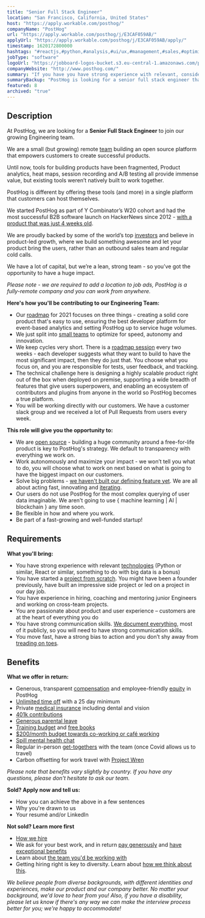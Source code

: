 ```yaml
---
title: "Senior Full Stack Engineer"
location: "San Francisco, California, United States"
host: "https://apply.workable.com/posthog/"
companyName: "PostHog"
url: "https://apply.workable.com/posthog/j/E3CAF059AB/"
applyUrl: "https://apply.workable.com/posthog/j/E3CAF059AB/apply/"
timestamp: 1620172800000
hashtags: "#reactjs,#python,#analysis,#ui/ux,#management,#sales,#optimization"
jobType: "software"
logoUrl: "https://jobboard-logos-bucket.s3.eu-central-1.amazonaws.com/posthog"
companyWebsite: "http://www.posthog.com/"
summary: "If you have you have strong experience with relevant, consider applying to PostHog's job post for a new Senior Full Stack Engineer."
summaryBackup: "PostHog is looking for a senior full stack engineer that has experience in: #reactjs, #python, #analysis."
featured: 8
archived: "true"
---
```


## Description

At PostHog, we are looking for a **Senior Full Stack Engineer** to join our growing Engineering team.

We are a small (but growing) remote [team](https://posthog.com/handbook/company/team/) building an open source platform that empowers customers to create successful products.

Until now, tools for building products have been fragmented, Product analytics, heat maps, session recording and A/B testing all provide immense value, but existing tools weren’t natively built to work together.

PostHog is different by offering these tools (and more) in a single platform that customers can host themselves.

We started PostHog as part of Y Combinator’s W20 cohort and had the most successful B2B software launch on HackerNews since 2012 - [with a product that was just 4 weeks old](https://posthog.com/handbook/company/story).

We are proudly backed by some of the world’s top [investors](https://posthog.com/handbook/strategy/investors) and believe in product-led growth, where we build something awesome and let your product bring the users, rather than an outbound sales team and regular cold calls.

We have a lot of capital, but we’re a lean, strong team - so you’ve got the opportunity to have a huge impact.

_Please note - we are required to add a location to job ads, PostHog is a fully-remote company and you can work from anywhere._

**Here's how you'll be contributing to our Engineering Team:**

*   Our [roadmap](https://posthog.com/handbook/strategy/roadmap) for 2021 focuses on three things - creating a solid core product that's easy to use, ensuring the best developer platform for event-based analytics and setting PostHog up to service huge volumes.
*   We just split into [small teams](https://posthog.com/handbook/people/team-structure/why-small-teams) to optimize for speed, autonomy and innovation.
*   We keep cycles very short. There is a [roadmap session](https://posthog.com/handbook/engineering/release-new-version) every two weeks - each developer suggests what they want to build to have the most significant impact, then they do just that. You choose what you focus on, and you are responsible for tests, user feedback, and tracking.
*   The technical challenge here is designing a highly scalable product right out of the box when deployed on premise, supporting a wide breadth of features that give users superpowers, and enabling an ecosystem of contributors and plugins from anyone in the world so PostHog becomes a true platform.
*   You will be working directly with our customers. We have a customer slack group and we received a lot of Pull Requests from users every week.

**This role will give you the opportunity to:**

*   We are [open source](https://posthog.com/handbook/company/values#we-are-open-source) - building a huge community around a free-for-life product is key to PostHog's strategy. We default to transparency with everything we work on.
*   Work autonomously and maximize your impact - we won’t tell you what to do, you will choose what to work on next based on what is going to have the biggest impact on our customers.
*   Solve big problems - [we haven't built our defining feature yet](https://posthog.com/handbook/company/values#we-havent-built-our-defining-feature-yet). We are all about acting fast, innovating and [iterating](https://posthog.com/handbook/company/culture#iteration).
*   Our users do not use PostHog for the most complex querying of user data imaginable. We aren't going to use { machine learning | AI | blockchain } any time soon.
*   Be flexible in how and where you work.
*   Be part of a fast-growing and well-funded startup!

## Requirements

**What you'll bring:**

*   You have strong experience with relevant [technologies](https://posthog.com/docs/stack/) (Python or similar, React or similar, something to do with big data is a bonus)
*   You have started a [project from scratch](https://posthog.com/handbook/people/hiring-process#engineering). You might have been a founder previously, have built an impressive side project or led on a project in our day job.
*   You have experience in hiring, coaching and mentoring junior Engineers and working on cross-team projects.
*   You are passionate about product and user experience – customers are at the heart of everything you do
*   You have strong communication skills. [We document everything](https://posthog.com/handbook/company/culture#write-stuff-down), most of it publicly, so you will need to have strong communication skills.
*   You move fast, have a strong bias to action and you don’t shy away from [treading on toes](https://posthog.com/handbook/company/values#tread-on-toes).

## Benefits

**What we offer in return:**

*   Generous, transparent [compensation](https://posthog.com/handbook/people/compensation) and employee-friendly [equity](https://posthog.com/handbook/people/compensation) in PostHog
*   [Unlimited time off](https://posthog.com/handbook/people/time-off) with a 25 day minimum
*   Private [medical insurance](https://posthog.com/handbook/people/benefits#private-health-insurance)[](https://posthog.com/careers#benefits) including dental and vision
*   [401k contributions](https://posthog.com/careers)
*   [Generous parental leave](https://posthog.com/handbook/people/time-off)
*   [Training budget](https://posthog.com/handbook/people/training) and [free books](https://posthog.com/handbook/people/training)
*   [$200/month budget towards co-working or café working](https://posthog.com/handbook/people/spending-money#work-space)
*   [Spill mental health chat](https://posthog.com/careers)
*   Regular in-person [get-togethers](https://posthog.com/careers#benefits) with the team (once Covid allows us to travel)
*   Carbon offsetting for work travel with [Project Wren](https://www.wren.co/)

_Please note that benefits vary slightly by country. If you have any questions, please don't hesitate to ask our team._

**Sold? Apply now and tell us:**

*   How you can achieve the above in a few sentences
*   Why you're drawn to us
*   Your resumé and/or LinkedIn

**Not sold? Learn more first**

*   [How we hire](https://posthog.com/handbook/people/hiring-process)
*   We ask for your best work, and in return [pay generously](https://posthog.com/handbook/people/compensation) and [have exceptional benefits](https://posthog.com/careers#benefits)
*   Learn about [the team you'd be working with](https://posthog.com/handbook/company/team)
*   Getting hiring right is key to diversity. Learn about [how we think about this](https://posthog.com/handbook/company/diversity).

_We believe people from diverse backgrounds, with different identities and experiences, make our product and our company better. No matter your background, we'd love to hear from you! Also, if you have a disability, please let us know if there's any way we can make the interview process better for you; we're happy to accommodate!_
